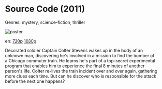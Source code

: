 # Source Code (2011)

Genres: mystery, science-fiction, thriller

![poster](http://image.tmdb.org/t/p/w500/i7hS3kyv7EeoLhCDz3I7MjJ2iEN.jpg)

en:
  [720p](magnet:?xt=urn:btih:4063BBC5D3EA61FC498A14A84DE965DCABD2DE93&tr=udp://glotorrents.pw:6969/announce&tr=udp://tracker.opentrackr.org:1337/announce&tr=udp://torrent.gresille.org:80/announce&tr=udp://tracker.openbittorrent.com:80&tr=udp://tracker.coppersurfer.tk:6969&tr=udp://tracker.leechers-paradise.org:6969&tr=udp://p4p.arenabg.ch:1337&tr=udp://tracker.internetwarriors.net:1337)
  [1080p](magnet:?xt=urn:btih:7D93B02F80E22FB8FD470D48783D9545093C2752&tr=udp://glotorrents.pw:6969/announce&tr=udp://tracker.opentrackr.org:1337/announce&tr=udp://torrent.gresille.org:80/announce&tr=udp://tracker.openbittorrent.com:80&tr=udp://tracker.coppersurfer.tk:6969&tr=udp://tracker.leechers-paradise.org:6969&tr=udp://p4p.arenabg.ch:1337&tr=udp://tracker.internetwarriors.net:1337)
  


Decorated soldier Captain Colter Stevens wakes up in the body of an unknown man, discovering he's involved in a mission to find the bomber of a Chicago commuter train. He learns he's part of a top-secret experimental program that enables him to experience the final 8 minutes of another person's life. Colter re-lives the train incident over and over again, gathering more clues each time. But can he discover who is responsible for the attack before the next one happens?